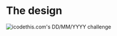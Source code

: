 # The design

![icodethis.com's DD/MM/YYYY challenge](https://karobwe.github.io/not-an-image-database/images/github-projects/icodethis/custom-template-screenshot.png)